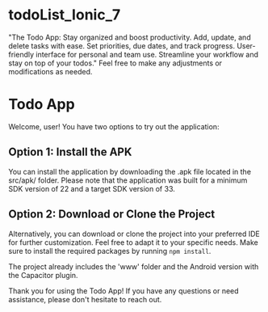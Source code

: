 # todoList_Ionic_7
"The Todo App: Stay organized and boost productivity. Add, update, and delete tasks with ease. Set priorities, due dates, and track progress. User-friendly interface for personal and team use. Streamline your workflow and stay on top of your todos."  Feel free to make any adjustments or modifications as needed.

# Todo App

Welcome, user! You have two options to try out the application:

## Option 1: Install the APK

You can install the application by downloading the .apk file located in the src/apk/ folder. Please note that the application was built for a minimum SDK version of 22 and a target SDK version of 33.

## Option 2: Download or Clone the Project

Alternatively, you can download or clone the project into your preferred IDE for further customization. Feel free to adapt it to your specific needs. Make sure to install the required packages by running `npm install`.

The project already includes the 'www' folder and the Android version with the Capacitor plugin.

Thank you for using the Todo App! If you have any questions or need assistance, please don't hesitate to reach out.
